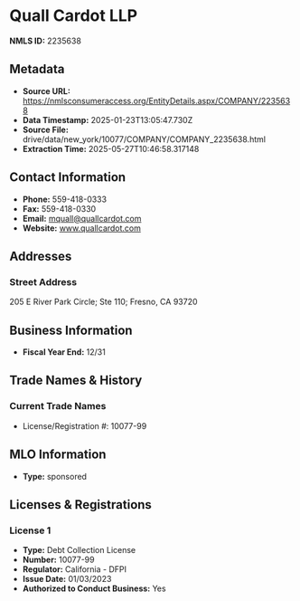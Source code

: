 # Quall Cardot LLP

**NMLS ID:** 2235638

## Metadata
- **Source URL:** https://nmlsconsumeraccess.org/EntityDetails.aspx/COMPANY/2235638
- **Data Timestamp:** 2025-01-23T13:05:47.730Z
- **Source File:** drive/data/new_york/10077/COMPANY/COMPANY_2235638.html
- **Extraction Time:** 2025-05-27T10:46:58.317148

## Contact Information
- **Phone:** 559-418-0333
- **Fax:** 559-418-0330
- **Email:** mquall@quallcardot.com
- **Website:** www.quallcardot.com

## Addresses
### Street Address
205 E River Park Circle; Ste 110; Fresno, CA 93720

## Business Information
- **Fiscal Year End:** 12/31

## Trade Names & History
### Current Trade Names
- License/Registration #: 10077-99

## MLO Information
- **Type:** sponsored

## Licenses & Registrations

### License 1
- **Type:** Debt Collection License
- **Number:** 10077-99
- **Regulator:** California - DFPI
- **Issue Date:** 01/03/2023
- **Authorized to Conduct Business:** Yes
